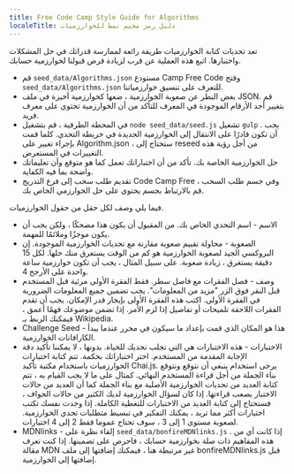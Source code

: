 ```yaml
---
title: Free Code Camp Style Guide for Algorithms
localeTitle: دليل رمز مخيم نمط للخوارزميات
---
```

تعد تحديات كتابة الخوارزميات طريقة رائعة لممارسة قدراتك في حل المشكلات واختبارها. اتبع هذه العملية عن قرب لزيادة فرص قبولنا لخوارزمية حسابك.

*   قم `seed_data/Algorithms.json` مستودع Camp Free Code وفتح `seed_data/Algorithms.json` للتعرف على تنسيق خوارزمياتنا.
*   بغض النظر عن صعوبة الخوارزمية ، ضعها كخوارزمية أخيرة في ملف JSON. قم بتغيير أحد الأرقام الموجودة في المعرف للتأكد من أن الخوارزمية تحتوي على معرف فريد.
*   في المحطة الطرفية ، قم بتشغيل `node seed_data/seed.js` تشغيل `gulp` . يجب أن تكون قادرًا على الانتقال إلى الخوارزمية الجديدة في خريطة التحدي. كلما قمت بإجراء تغيير على Algorithm.json ، ستحتاج إلى reseed من أجل رؤية هذه التغييرات في المستعرض.
*   حل الخوارزمية الخاصة بك. تأكد من أن اختباراتك تعمل كما هو متوقع وأن تعليماتك واضحة بما فيه الكفاية.
*   تقديم طلب سحب إلى فرع التدريج Code Camp Free وفي جسم طلب السحب ، قم بالارتباط بجسم يحتوي على حل الخوارزمي الخاص بك.

فيما يلي وصف لكل حقل من حقول الخوارزميات.

*   الاسم - اسم التحدي الخاص بك. من المقبول أن يكون هذا مضحكًا ، ولكن يجب أن يكون موجزًا ​​وملائمًا للمهمة.
*   الصعوبة - محاولة تقييم صعوبة مقارنة مع تحديات الخوارزمية الموجودة. إن البروكسي الجيد لصعوبة الخوارزمية هو كم من الوقت يستغرق منك حلها. لكل 15 دقيقة يستغرق ، زيادة صعوبة. على سبيل المثال ، يجب أن تكون خوارزمية ساعة واحدة على الأرجح 4.
*   وصف - فصل الفقرات مع فاصل سطر. فقط الفقرة الأولى مرئية قبل المستخدم قبل النقر فوق الزر "مزيد من المعلومات". يجب تضمين جميع المعلومات الضرورية في الفقرة الأولى. اكتب هذه الفقرة الأولى بإيجاز قدر الإمكان. يجب أن تقدم الفقرات اللاحقة تلميحات أو تفاصيل إذا لزم الأمر. إذا تضمن موضوعك فهمًا أعمق ، فيمكنك الربط بـ Wikipedia.
*   Challenge Seed - هذا هو المكان الذي قمت بإعداد ما سيكون في محرر عندما يبدأ الكارافانات الخوارزمية.
*   الاختبارات - هذه الاختبارات هي التي تجلب تحديك للحياة. بدونها ، لا يمكننا تأكيد دقة الإجابة المقدمة من المستخدم. اختر اختباراتك بحكمة. تتم كتابة اختبارات الخوارزميات باستخدام مكتبة تأكيد Chai.js. يرجى استخدام ينبغي أن نتوقع ونتوقع بناء الجملة من أجل قراءة المستخدم النهائي. كمثال على ما لا يجب القيام به ، تتم كتابة العديد من تحديات الخوارزمية الأصلية مع بناء الجملة كما أن العديد من حالات الاختبار يصعب قراءتها. إذا كان لسؤال الخوارزمية لديك الكثير من حالات الحواف ، فستحتاج إلى كتابة العديد من الاختبارات للتغطية الكاملة. إذا وجدت نفسك تكتب اختبارات أكثر مما تريد ، يمكنك التفكير في تبسيط متطلبات تحدي الخوارزمية. لصعوبة مستوى 1 إلى 3 ، سوف تحتاج عموما فقط 2 إلى 4 اختبارات.
*   MDNlinks - إلقاء نظرة على `seed_data/bonfireMDNlinks.js` . إذا كانت أي من هذه المفاهيم ذات صلة بخوارزمية حسابك ، فاحرص على تضمينها. إذا كنت تعرف مقالة MDN غير مرتبطة هنا ، فيمكنك إضافتها إلى ملف bonfireMDNlinks.js قبل إضافتها إلى الخوارزمية.
